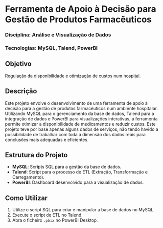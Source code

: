 # Ferramenta de Apoio à Decisão para Gestão de Produtos Farmacêuticos

### Disciplina: Análise e Visualização de Dados
### Tecnologias: MySQL, Talend, PowerBI

## Objetivo
Regulação da disponibilidade e otimização de custos num hospital.

## Descrição
Este projeto envolve o desenvolvimento de uma ferramenta de apoio à decisão para a gestão de produtos farmacêuticos num ambiente hospitalar. Utilizando MySQL para o gerenciamento da base de dados, Talend para a integração de dados e PowerBI para visualizações interativas, a ferramenta permite otimizar a disponibilidade de medicamentos e reduzir custos.
Este projeto teve por base apenas alguns dados de serviços, não tendo havido a possibilidade de trabalhar com toda a dimensão dos dados reais para conclusões mais adequadas e eficientes.  

## Estrutura do Projeto
- **MySQL**: Scripts SQL para a gestão da base de dados.
- **Talend**: Script para o processo de ETL (Extração, Transformação e Carregamento).
- **PowerBI**: Dashboard desenvolvido para a visualização de dados.

## Como Utilizar
1. Utilize o script SQL para criar e manipular a base de dados no MySQL.
2. Execute o script de ETL no Talend.
3. Abra o ficheiro `.pbix` no PowerBI Desktop.

